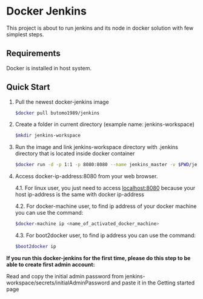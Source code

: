 Docker Jenkins
==============
This project is about to run jenkins and its node in docker solution with few simplest steps.

[][Overview]

Requirements
------------
Docker is installed in host system.

Quick Start
-----------
1. Pull the newest docker-jenkins image
	
	```bash
	$docker pull butomo1989/jenkins
	```

2. Create a folder in current directory (example name: jenkins-workspace)
	
	```bash
	$mkdir jenkins-workspace
	```

3. Run the image and link jenkins-workspace directory with .jenkins directory that is located inside docker container

	```bash
	$docker run -d -p 1:1 -p 8080:8080 --name jenkins_master -v $PWD/jenkins-workspace:/root/.jenkins butomo1989/jenkins
	```

4. Access docker-ip-address:8080 from your web browser.

	4.1. For linux user, you just need to access [localhost:8080] because your host ip-address is the same with docker ip-address

	4.2. For docker-machine user, to find ip address of your docker machine you can use the command:

	```bash
	$docker-machine ip <name_of_activated_docker_machine>
	```

	4.3. For boot2docker user, to find ip address you can use the command:

	```bash
	$boot2docker ip
	```

**If you run this docker-jenkins for the first time, please do this step to be able to create first admin account:**

Read and copy the initial admin password from jenkins-workspace/secrets/initialAdminPassword and paste it in the Getting started page

[Overview]: <img/Overview.png> "Jenkins and its node in docker solution"
[localhost:8080]: <http://localhost:8080>
